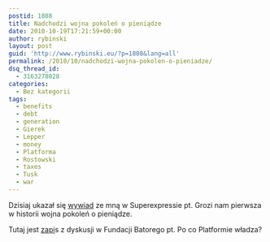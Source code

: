```yaml
---
postid: 1808
title: Nadchodzi wojna pokoleń o pieniądze
date: 2010-10-19T17:21:59+00:00
author: rybinski
layout: post
guid: 'http://www.rybinski.eu/?p=1808&lang=all'
permalink: /2010/10/nadchodzi-wojna-pokolen-o-pieniadze/
dsq_thread_id:
  - 3163278028
categories:
  - Bez kategorii
tags:
  - benefits
  - debt
  - generation
  - Gierek
  - Lepper
  - money
  - Platforma
  - Rostowski
  - taxes
  - Tusk
  - war
---
```

Dzisiaj ukazał się [wywiad](http://www.se.pl/wydarzenia/opinie/grozi-nam-pierwsza-w-dziejach-wojna-pokolen-o-pien_157139.html) ze mną w Superexpressie pt. Grozi nam pierwsza w historii wojna pokoleń o pieniądze.

Tutaj jest [zapi](http://www.batory.org.pl/debaty/20101008.htm)s z dyskusji w Fundacji Batorego pt. Po co Platformie władza?
